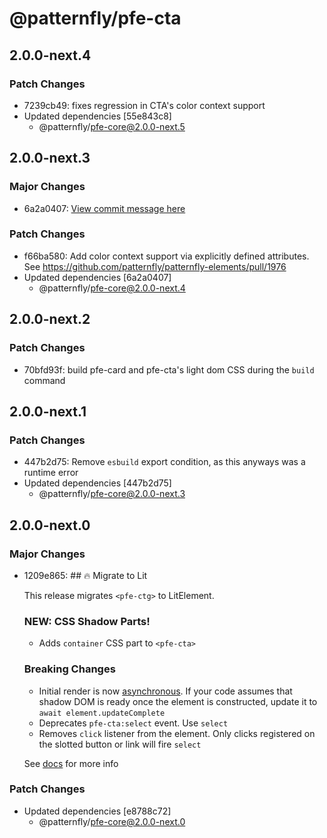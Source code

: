 # @patternfly/pfe-cta

## 2.0.0-next.4

### Patch Changes

- 7239cb49: fixes regression in CTA's color context support
- Updated dependencies [55e843c8]
  - @patternfly/pfe-core@2.0.0-next.5

## 2.0.0-next.3

### Major Changes

- 6a2a0407: [View commit message here](https://gist.github.com/heyMP/200fc0b840690541475923facba393ab)

### Patch Changes

- f66ba580: Add color context support via explicitly defined attributes. See https://github.com/patternfly/patternfly-elements/pull/1976
- Updated dependencies [6a2a0407]
  - @patternfly/pfe-core@2.0.0-next.4

## 2.0.0-next.2

### Patch Changes

- 70bfd93f: build pfe-card and pfe-cta's light dom CSS during the `build` command

## 2.0.0-next.1

### Patch Changes

- 447b2d75: Remove `esbuild` export condition, as this anyways was a runtime error
- Updated dependencies [447b2d75]
  - @patternfly/pfe-core@2.0.0-next.3

## 2.0.0-next.0

### Major Changes

- 1209e865: ## 🔥 Migrate to Lit

  This release migrates `<pfe-ctg>` to LitElement.

  ### NEW: CSS Shadow Parts!

  - Adds `container` CSS part to `<pfe-cta>`

  ### Breaking Changes

  - Initial render is now [asynchronous](https://lit.dev/docs/components/lifecycle/#reactive-update-cycle).
    If your code assumes that shadow DOM is ready once the element is constructed, update it to `await element.updateComplete`
  - Deprecates `pfe-cta:select` event. Use `select`
  - Removes `click` listener from the element. Only clicks registered on the slotted button or link
    will fire `select`

  See [docs](https://patternflyelements.org/components/cta/) for more info

### Patch Changes

- Updated dependencies [e8788c72]
  - @patternfly/pfe-core@2.0.0-next.0
